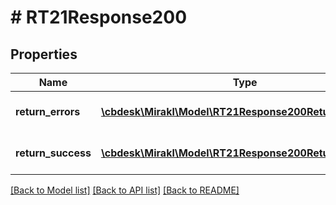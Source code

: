 # # RT21Response200

## Properties

Name | Type | Description | Notes
------------ | ------------- | ------------- | -------------
**return_errors** | [**\cbdesk\Mirakl\Model\RT21Response200ReturnErrors[]**](RT21Response200ReturnErrors.md) | Returns update errors | [optional]
**return_success** | [**\cbdesk\Mirakl\Model\RT21Response200ReturnSuccess[]**](RT21Response200ReturnSuccess.md) | Returns update success | [optional]

[[Back to Model list]](../../README.md#models) [[Back to API list]](../../README.md#endpoints) [[Back to README]](../../README.md)
